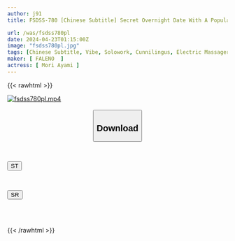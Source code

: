 ```yaml
---
author: j91
title: FSDSS-780 [Chinese Subtitle] Secret Overnight Date With A Popular Female Announcer, Ayami Mori, Where They Continue To Have Sex For 16 Hours Until Tomorrow Morning

url: /was/fsdss780pl
date: 2024-04-23T01:15:00Z
image: "fsdss780pl.jpg"
tags: [Chinese Subtitle, Vibe, Solowork, Cunnilingus, Electric Massager, Breasts, 69, Slender, Tall, Egg Vibrator, Back, Bath	]
maker: [ FALENO  ]
actress: [ Mori Ayami ]
---
```



{{< rawhtml >}}

<div class="video" data-videoid="12J6k83pAlHeOJR">
    <a href="javascript:;">
        <img src="/was/fsdss780pl/fsdss780pl.jpg" width="WIDTH" height="HEIGHT" alt="fsdss780pl.mp4" loading="lazy">
    </a>
</div>

<script type="text/javascript" src="https://j91.asia/asset/on-demand-st.js"></script>

<br>
  <link rel="stylesheet" href="https://j91.asia/asset/bs5.css">
  
  <center>
  <button class="btn btn-primary" type="button" data-bs-toggle="collapse" data-bs-target=".multi-collapse" aria-expanded="false" aria-controls="multiCollapseExample1 multiCollapseExample2"><h2>Download</h2></button></center>
</p>
<div class="row">
  <div class="col">
    <div class="collapse multi-collapse" id="multiCollapseExample1">
      <div class="card card-body">
	      	      <br>
<div class="buttons">  
<p><a href="https://streamtape.to/v/12J6k83pAlHeOJR" target="_blank"><button class="btn-hover color-3"><i class="fa fa-download"></i> ST</button></a></p></div>
    </div>
  </div>
</div>
  <div class="col">
    <div class="collapse multi-collapse" id="multiCollapseExample2">
      <div class="card card-body">
	      <br>
<div class="buttons">
<p><a href="https://rubystm.com/e07u8y1fs009" target="_blank"><button class="btn-hover color-9"><i class="fa fa-download"></i> SR</button></a></p></div>
<br><br>
      </div>
    </div>
  </div>
</div>

{{< /rawhtml >}}